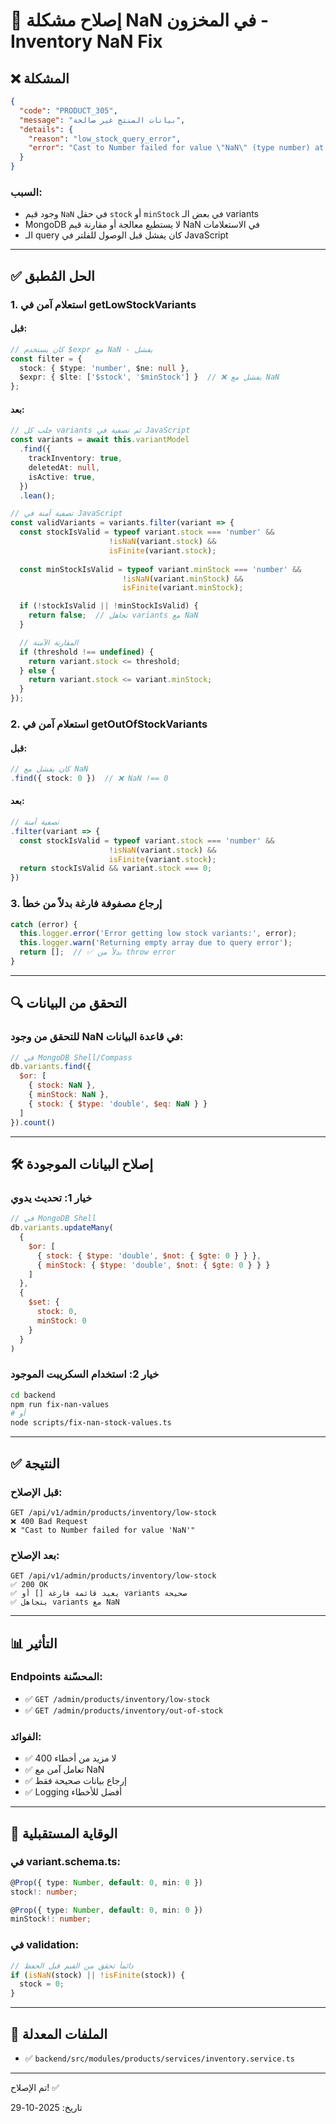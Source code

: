# 🔧 إصلاح مشكلة NaN في المخزون - Inventory NaN Fix

## ❌ المشكلة

```json
{
  "code": "PRODUCT_305",
  "message": "بيانات المنتج غير صالحة",
  "details": {
    "reason": "low_stock_query_error",
    "error": "Cast to Number failed for value \"NaN\" (type number) at path \"stock\""
  }
}
```

### السبب:
- وجود قيم `NaN` في حقل `stock` أو `minStock` في بعض الـ variants
- MongoDB لا يستطيع معالجة أو مقارنة قيم NaN في الاستعلامات
- الـ query كان يفشل قبل الوصول للفلتر في JavaScript

---

## ✅ الحل المُطبق

### 1. **استعلام آمن في getLowStockVariants**

#### قبل:
```typescript
// كان يستخدم $expr مع NaN - يفشل
const filter = {
  stock: { $type: 'number', $ne: null },
  $expr: { $lte: ['$stock', '$minStock'] }  // ❌ يفشل مع NaN
};
```

#### بعد:
```typescript
// جلب كل variants ثم تصفية في JavaScript
const variants = await this.variantModel
  .find({
    trackInventory: true,
    deletedAt: null,
    isActive: true,
  })
  .lean();

// تصفية آمنة في JavaScript
const validVariants = variants.filter(variant => {
  const stockIsValid = typeof variant.stock === 'number' && 
                      !isNaN(variant.stock) && 
                      isFinite(variant.stock);
  
  const minStockIsValid = typeof variant.minStock === 'number' && 
                         !isNaN(variant.minStock) && 
                         isFinite(variant.minStock);

  if (!stockIsValid || !minStockIsValid) {
    return false;  // تجاهل variants مع NaN
  }

  // المقارنة الآمنة
  if (threshold !== undefined) {
    return variant.stock <= threshold;
  } else {
    return variant.stock <= variant.minStock;
  }
});
```

### 2. **استعلام آمن في getOutOfStockVariants**

#### قبل:
```typescript
// كان يفشل مع NaN
.find({ stock: 0 })  // ❌ NaN !== 0
```

#### بعد:
```typescript
// تصفية آمنة
.filter(variant => {
  const stockIsValid = typeof variant.stock === 'number' && 
                      !isNaN(variant.stock) && 
                      isFinite(variant.stock);
  return stockIsValid && variant.stock === 0;
})
```

### 3. **إرجاع مصفوفة فارغة بدلاً من خطأ**

```typescript
catch (error) {
  this.logger.error('Error getting low stock variants:', error);
  this.logger.warn('Returning empty array due to query error');
  return [];  // ✅ بدلاً من throw error
}
```

---

## 🔍 التحقق من البيانات

### للتحقق من وجود NaN في قاعدة البيانات:

```javascript
// في MongoDB Shell/Compass
db.variants.find({
  $or: [
    { stock: NaN },
    { minStock: NaN },
    { stock: { $type: 'double', $eq: NaN } }
  ]
}).count()
```

---

## 🛠️ إصلاح البيانات الموجودة

### خيار 1: تحديث يدوي
```javascript
// في MongoDB Shell
db.variants.updateMany(
  {
    $or: [
      { stock: { $type: 'double', $not: { $gte: 0 } } },
      { minStock: { $type: 'double', $not: { $gte: 0 } } }
    ]
  },
  {
    $set: {
      stock: 0,
      minStock: 0
    }
  }
)
```

### خيار 2: استخدام السكريبت الموجود
```bash
cd backend
npm run fix-nan-values
# أو
node scripts/fix-nan-stock-values.ts
```

---

## ✅ النتيجة

### قبل الإصلاح:
```
GET /api/v1/admin/products/inventory/low-stock
❌ 400 Bad Request
❌ "Cast to Number failed for value 'NaN'"
```

### بعد الإصلاح:
```
GET /api/v1/admin/products/inventory/low-stock
✅ 200 OK
✅ يعيد قائمة فارغة [] أو variants صحيحة
✅ يتجاهل variants مع NaN
```

---

## 📊 التأثير

### Endpoints المحسّنة:
- ✅ `GET /admin/products/inventory/low-stock`
- ✅ `GET /admin/products/inventory/out-of-stock`

### الفوائد:
- ✅ لا مزيد من أخطاء 400
- ✅ تعامل آمن مع NaN
- ✅ إرجاع بيانات صحيحة فقط
- ✅ Logging أفضل للأخطاء

---

## 🔄 الوقاية المستقبلية

### في variant.schema.ts:
```typescript
@Prop({ type: Number, default: 0, min: 0 })
stock!: number;

@Prop({ type: Number, default: 0, min: 0 })
minStock!: number;
```

### في validation:
```typescript
// دائماً تحقق من القيم قبل الحفظ
if (isNaN(stock) || !isFinite(stock)) {
  stock = 0;
}
```

---

## 📂 الملفات المعدلة

- ✅ `backend/src/modules/products/services/inventory.service.ts`

---

تم الإصلاح! ✅

تاريخ: 2025-10-29

